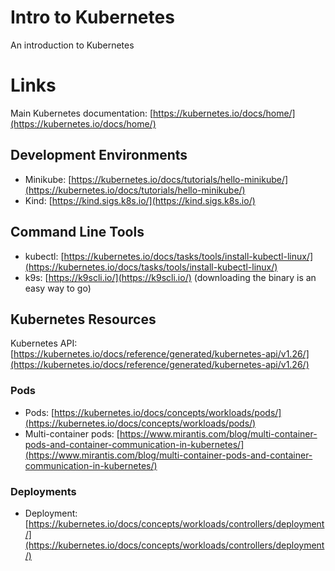# Intro to Kubernetes
An introduction to Kubernetes

# Links
Main Kubernetes documentation: [https://kubernetes.io/docs/home/](https://kubernetes.io/docs/home/)


## Development Environments
* Minikube: [https://kubernetes.io/docs/tutorials/hello-minikube/](https://kubernetes.io/docs/tutorials/hello-minikube/)
* Kind: [https://kind.sigs.k8s.io/](https://kind.sigs.k8s.io/)

## Command Line Tools
* kubectl: [https://kubernetes.io/docs/tasks/tools/install-kubectl-linux/](https://kubernetes.io/docs/tasks/tools/install-kubectl-linux/)
* k9s: [https://k9scli.io/](https://k9scli.io/) (downloading the binary is an easy way to go)

## Kubernetes Resources

Kubernetes API: [https://kubernetes.io/docs/reference/generated/kubernetes-api/v1.26/](https://kubernetes.io/docs/reference/generated/kubernetes-api/v1.26/)

### Pods
* Pods: [https://kubernetes.io/docs/concepts/workloads/pods/](https://kubernetes.io/docs/concepts/workloads/pods/)
* Multi-container pods: [https://www.mirantis.com/blog/multi-container-pods-and-container-communication-in-kubernetes/](https://www.mirantis.com/blog/multi-container-pods-and-container-communication-in-kubernetes/)

### Deployments
* Deployment: [https://kubernetes.io/docs/concepts/workloads/controllers/deployment/](https://kubernetes.io/docs/concepts/workloads/controllers/deployment/)
